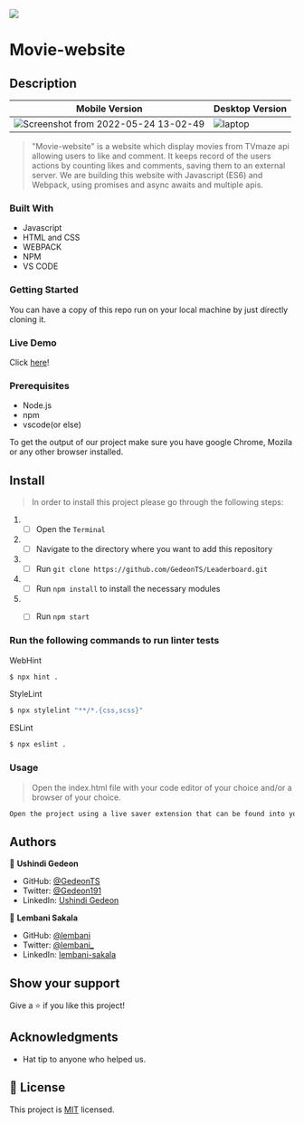 

![](https://img.shields.io/badge/Microverse-blueviolet)

# Movie-website

## Description
| Mobile Version                                           | Desktop Version                                           |
| ---------------------------------------------------------| --------------------------------------------------------- |
|![Screenshot from 2022-05-24 13-02-49](https://user-images.githubusercontent.com/97834160/170021683-f5101acb-336b-4af3-9b02-8f93d655d71a.png)| ![laptop](https://user-images.githubusercontent.com/97834160/170024878-8284e73b-3d48-4949-b677-c8340f6f1683.png) |

> "Movie-website" is a website which display movies from TVmaze api allowing users to like and comment. It keeps record of the users actions by counting likes and comments, saving them to an external server. We are building this website with Javascript (ES6) and Webpack, using promises and async awaits and multiple apis.

### Built With

- Javascript
- HTML and CSS
- WEBPACK
- NPM
- VS CODE


### Getting Started

You can have a copy of this repo run on your local machine by just directly cloning it.

### Live Demo

Click [here](https://gedeonts.github.io/movie-website/)!

### Prerequisites

- Node.js
- npm
- vscode(or else)

To get the output of our project make sure you have google Chrome, Mozila or any other browser installed.

## Install 

> In order to install this project please go through the following steps:

1. - [ ] Open the `Terminal`
2. - [ ] Navigate to the directory where you want to add this repository
3. - [ ] Run `git clone https://github.com/GedeonTS/Leaderboard.git`
4. - [ ] Run `npm install` to install the necessary modules
5. - [ ] Run `npm start`


### Run the following commands to run linter tests

WebHint
```bash
$ npx hint .
```

StyleLint
```bash
$ npx stylelint "**/*.{css,scss}"
```

ESLint
```bash
$ npx eslint .
```

### Usage

> Open the index.html file with your code editor of your choice and/or a browser of your choice.
```bash
Open the project using a live saver extension that can be found into your code editor.
```

## Authors

👤 **Ushindi Gedeon**

- GitHub: [@GedeonTS](https://github.com/GedeonTS)
- Twitter: [@Gedeon191](https://twitter.com/Gedeon191)
- LinkedIn: [Ushindi Gedeon](https://linkedin.com/in/ushindi-gedeon-73032a228)


👤 **Lembani Sakala**

- GitHub: [@lembani](https://github.com/lembani)
- Twitter: [@lembani_](https://twitter.com/lembani_)
- LinkedIn: [lembani-sakala](https://linkedin.com/in/lembani-sakala)



## Show your support

Give a ⭐️ if you like this project!

## Acknowledgments

- Hat tip to anyone who helped us.

## 📝 License

This project is [MIT](./MIT.md) licensed.


